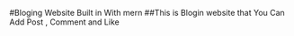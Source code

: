 #Bloging Website Built in With mern 
##This is Blogin website that You Can Add Post , Comment  and Like
